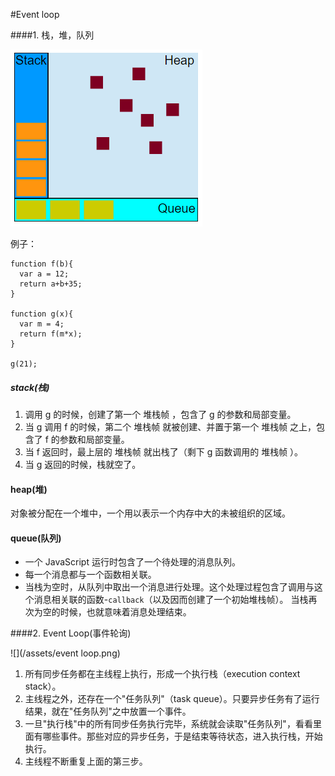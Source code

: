 #Event loop

####1. 栈，堆，队列

![](/assets/stack-heap-queue.png)

例子：
```
function f(b){
  var a = 12;
  return a+b+35;
}

function g(x){
  var m = 4;
  return f(m*x);
}

g(21);
```
##### stack(栈)
1. 调用 g 的时候，创建了第一个 堆栈帧 ，包含了 g 的参数和局部变量。
2. 当 g 调用 f 的时候，第二个 堆栈帧 就被创建、并置于第一个 堆栈帧 之上，包含了 f 的参数和局部变量。
3. 当 f 返回时，最上层的 堆栈帧 就出栈了（剩下 g 函数调用的 堆栈帧 ）。
4. 当 g 返回的时候，栈就空了。

#### heap(堆)
对象被分配在一个堆中，一个用以表示一个内存中大的未被组织的区域。

#### queue(队列)
* 一个 JavaScript 运行时包含了一个待处理的消息队列。
* 每一个消息都与一个函数相关联。
* 当栈为空时，从队列中取出一个消息进行处理。这个处理过程包含了调用与这个消息相关联的函数-```callback```（以及因而创建了一个初始堆栈帧）。
当栈再次为空的时候，也就意味着消息处理结束。 

####2. Event Loop(事件轮询)

![](/assets/event loop.png)

1. 所有同步任务都在主线程上执行，形成一个执行栈（execution context stack）。
2. 主线程之外，还存在一个"任务队列"（task queue）。只要异步任务有了运行结果，就在"任务队列"之中放置一个事件。
3. 一旦"执行栈"中的所有同步任务执行完毕，系统就会读取"任务队列"，看看里面有哪些事件。那些对应的异步任务，于是结束等待状态，进入执行栈，开始执行。
4. 主线程不断重复上面的第三步。
